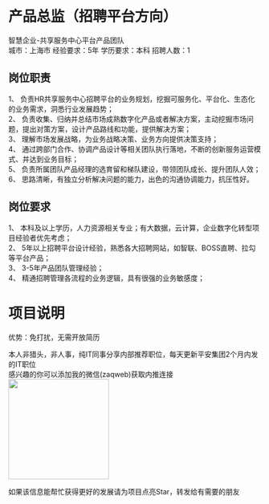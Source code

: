# 产品总监（招聘平台方向）
智慧企业-共享服务中心平台产品团队  
城市：上海市 经验要求：5年 学历要求：本科  招聘人数：1

## 岗位职责
1、	负责HR共享服务中心招聘平台的业务规划，挖掘可服务化、平台化、生态化的业务需求，洞悉行业发展趋势；   
2、	负责收集、归纳并总结市场成熟数字化产品或者解决方案，主动挖掘市场问题，提出对策方案，设计产品路线和功能，提供解决方案；   
3、	理解市场发展战略，为业务战略决策、业务方向提供决策支持；   
4、	通过跨部门合作、协调产品设计等相关团队执行落地，不断的创新服务运营模式、并达到业务目标；     
5、	负责所属团队产品经理的选育留和梯队建设，带领团队成长、提升团队人效；   
6、	思路清晰，有独立分析解决问题的能力，出色的沟通协调能力，抗压性好。

## 岗位要求
1、 本科及以上学历，人力资源相关专业；有大数据，云计算，企业数字化转型项目经验者优先考虑；    
2、 5年以上招聘平台设计经验，熟悉各大招聘网站，如智联、BOSS直聘、拉勾等平台产品；    
3、 3-5年产品团队管理经验；   
4、 精通招聘管理各流程的业务逻辑，具有很强的业务敏感度；

# 项目说明

优势：免打扰，无需开放简历

本人非猎头，非人事，纯IT同事分享内部推荐职位，每天更新平安集团2个月内发的IT职位  
感兴趣的你可以添加我的微信(zaqweb)获取内推连接  
<img src="https://github.com/zaqweb/PA-IT-JOBS/blob/master/WechatICode.jpeg"  height="200" width="200">

如果该信息能帮忙获得更好的发展请为项目点亮Star，转发给有需要的朋友




